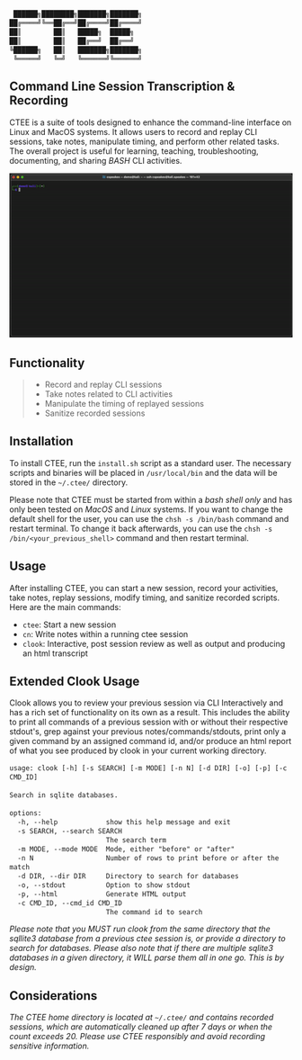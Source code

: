 ```
 ██████╗████████╗███████╗███████╗
██╔════╝╚══██╔══╝██╔════╝██╔════╝
██║        ██║   █████╗  █████╗  
██║        ██║   ██╔══╝  ██╔══╝  
╚██████╗   ██║   ███████╗███████╗
 ╚═════╝   ╚═╝   ╚══════╝╚══════╝
```
## Command Line Session Transcription & Recording
CTEE is a suite of tools designed to enhance the command-line interface on Linux and MacOS systems. It allows users to record and replay CLI sessions, take notes, manipulate timing, and perform other related tasks. The overall project is useful for learning, teaching, troubleshooting, documenting, and sharing *BASH* CLI activities.

![Example GIF](CTEE_Demo.gif)

## Functionality

>- Record and replay CLI sessions
>- Take notes related to CLI activities
>- Manipulate the timing of replayed sessions
>- Sanitize recorded sessions

## Installation

To install CTEE, run the `install.sh` script as a standard user. The necessary scripts and binaries will be placed in `/usr/local/bin` and the data will be stored in the `~/.ctee/` directory.

Please note that CTEE must be started from within a *bash shell only* and has only been tested on *MacOS* and *Linux* systems. If you want to change the default shell for the user, you can use the `chsh -s /bin/bash` command and restart terminal. To change it back afterwards, you can use the `chsh -s /bin/<your_previous_shell>` command and then restart terminal.

## Usage

After installing CTEE, you can start a new session, record your activities, take notes, replay sessions, modify timing, and sanitize recorded scripts. Here are the main commands:

- `ctee`: Start a new session
- `cn`: Write notes within a running ctee session
- `clook`: Interactive, post session review as well as output and producing an html transcript

## Extended Clook Usage

Clook allows you to review your previous session via CLI Interactively and has a rich set of functionality on its own as a result. This includes the ability to print all commands of a previous session with or without their respective stdout's, grep against your previous notes/commands/stdouts, print only a given command by an assigned command id, and/or produce an html report of what you see produced by clook in your current working directory. 

```
usage: clook [-h] [-s SEARCH] [-m MODE] [-n N] [-d DIR] [-o] [-p] [-c CMD_ID]

Search in sqlite databases.

options:
  -h, --help            show this help message and exit
  -s SEARCH, --search SEARCH
                        The search term
  -m MODE, --mode MODE  Mode, either "before" or "after"
  -n N                  Number of rows to print before or after the match
  -d DIR, --dir DIR     Directory to search for databases
  -o, --stdout          Option to show stdout
  -p, --html            Generate HTML output
  -c CMD_ID, --cmd_id CMD_ID
                        The command id to search

```
_Please note that you MUST run clook from the same directory that the sqllite3 database from a previous ctee session is, or provide a directory to search for databases. Please also note that if there are multiple sqlite3 databases in a given directory, it WILL parse them all in one go. This is by design._

## Considerations 
_The CTEE home directory is located at `~/.ctee/` and contains recorded sessions, which are automatically cleaned up after 7 days or when the count exceeds 20. Please use CTEE responsibly and avoid recording sensitive information._
